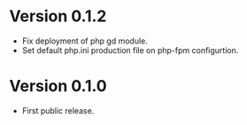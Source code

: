 # Version 0.1.2
- Fix deployment of php gd module.
- Set default php.ini production file on php-fpm configurtion.

# Version 0.1.0
- First public release.

